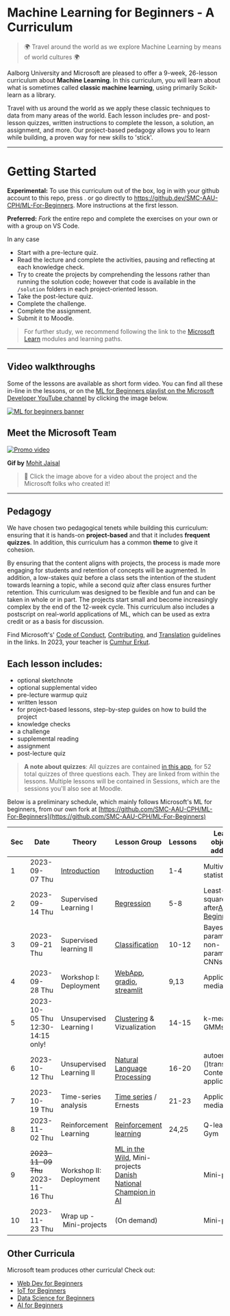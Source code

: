 # Machine Learning for Beginners - A Curriculum

> 🌍 Travel around the world as we explore Machine Learning by means of world cultures 🌍

Aalborg University and Microsoft are pleased to offer a 9-week, 26-lesson curriculum about **Machine Learning**. In this curriculum, you will learn about what is sometimes called **classic machine learning**, using primarily Scikit-learn as a library.

Travel with us around the world as we apply these classic techniques to data from many areas of the world. Each lesson includes pre- and post-lesson quizzes, written instructions to complete the lesson, a solution, an assignment, and more. Our project-based pedagogy allows you to learn while building, a proven way for new skills to 'stick'.

---

# Getting Started

**Experimental:** To use this curriculum out of the box, log in with your github account to this repo, press . or go directly to https://github.dev/SMC-AAU-CPH/ML-For-Beginners. More instructions at the first lesson.

**Preferred:** *Fork* the entire repo and complete the exercises on your own or with a group on VS Code.

In any case

- Start with a pre-lecture quiz.
- Read the lecture and complete the activities, pausing and reflecting at each knowledge check.
- Try to create the projects by comprehending the lessons rather than running the solution code; however that code is available in the `/solution` folders in each project-oriented lesson.
- Take the post-lecture quiz.
- Complete the challenge.
- Complete the assignment.
- Submit it to Moodle.

> For further study, we recommend following the link to the [Microsoft Learn](https://docs.microsoft.com/en-us/users/jenlooper-2911/collections/k7o7tg1gp306q4?WT.mc_id=academic-15963-cxa) modules and learning paths.

---

## Video walkthroughs

Some of the lessons are available as short form video. You can find all these in-line in the lessons, or on the [ML for Beginners playlist on the Microsoft Developer YouTube channel](https://aka.ms/ml-beginners-videos) by clicking the image below.

[![ML for beginners banner](https://github.com/microsoft/ML-For-Beginners/raw/main/ml-for-beginners-video-banner.png)](https://aka.ms/ml-beginners-videos)

## Meet the Microsoft Team

[![Promo video](ml.gif)](https://youtu.be/Tj1XWrDSYJU "Promo video")

**Gif by** [Mohit Jaisal](https://linkedin.com/in/mohitjaisal)

> 🎥 Click the image above for a video about the project and the Microsoft folks who created it!

---

## Pedagogy

We have chosen two pedagogical tenets while building this curriculum: ensuring that it is hands-on **project-based** and that it includes **frequent quizzes**. In addition, this curriculum has a common **theme** to give it cohesion.

By ensuring that the content aligns with projects, the process is made more engaging for students and retention of concepts will be augmented. In addition, a low-stakes quiz before a class sets the intention of the student towards learning a topic, while a second quiz after class ensures further retention. This curriculum was designed to be flexible and fun and can be taken in whole or in part. The projects start small and become increasingly complex by the end of the 12-week cycle. This curriculum also includes a postscript on real-world applications of ML, which can be used as extra credit or as a basis for discussion.

Find Microsoft's' [Code of Conduct](CODE_OF_CONDUCT.md), [Contributing](CONTRIBUTING.md), and [Translation](TRANSLATIONS.md) guidelines in the links. In 2023, your teacher is [Cumhur Erkut](https://cerkut.github.io/).

## Each lesson includes:

- optional sketchnote
- optional supplemental video
- pre-lecture warmup quiz
- written lesson
- for project-based lessons, step-by-step guides on how to build the project
- knowledge checks
- a challenge
- supplemental reading
- assignment
- post-lecture quiz

> **A note about quizzes**: All quizzes are contained [in this app](https://gray-sand-07a10f403.1.azurestaticapps.net/), for 52 total quizzes of three questions each. They are linked from within the lessons. Multiple lessons will be contained in Sessions, which are the sessions you'll also see at Moodle.

Below is a preliminary schedule, which mainly follows Microsoft's ML for beginners, from our own fork at [https://github.com/SMC-AAU-CPH/ML-For-Beginners](https://github.com/SMC-AAU-CPH/ML-For-Beginners)

| **Sec** | **Date**                           | **Theory**         | **Lesson Group**                                                                                           | **Lessons** | **Learning objectives addressed**                                                                                   |
| ------------- | ---------------------------------------- | ------------------------ | ---------------------------------------------------------------------------------------------------------------- | ----------------- | ------------------------------------------------------------------------------------------------------------------------- |
| 1             | 2023-09-07 Thu                          | [Introduction]()            | [Introduction](1-Introduction/README.md)                                                                            | 1-4               | Multivariate statistics                                                                                                   |
| 2             | 2023-09-14 Thu                          | Supervised Learning I    | [Regression](2-Regression/README.md)                                                                                | 5-8               | Least-squares, ANN after[AI-For-Beginners](https://github.com/microsoft/AI-For-Beginners/blob/main/lessons/3-NeuralNetworks) |
| 3             | 2023-09-21 Thu                           | Supervised learning II   | [Classification](3-Classification/README.md)                                                                        | 10-12             | Bayesian, parametric, non-parametric, CNNs                                                                                |
| 4             | 2023-09-28 Thu                          | Workshop I: Deployment   | [WebApp](4-Web-App/README.md), [gradio](https://gradio.app/), [streamlit](https://streamlit.io/)                          | 9,13              | Application to media                                                                                                      |
| 5             | 2023-10-05 Thu<br />12:30-14:15 only!   | Unsupervised Learning I  | [Clustering](5-Clustering/README.md) & Vizualization                                                                | 14-15             | k-means, GMMs, PCA                                                                                                        |
| 6             | 2023-10-12 Thu                          | Unsupervised Learning II | [Natural Language Processing](6-NLP/README.md)                                                                      | 16-20             | autoencoders ()transformers)<br />Context and application                                                                 |
| 7             | 2023-10-19 Thu                          | Time-series analysis     | [Time series](7-TimeSeries/README.md) / Ernests                                                                     | 21-23             | Application to media                                                                                                      |
| 8             | 2023-11-02 Thu                          | Reinforcement Learning   | [Reinforcement learning](8-Reinforcement/README.md)                                                                 | 24,25             | Q-learning, Gym                                                                                                           |
| 9             | ~~2023-11-09 Thu~~<br />2023-11-16 Thu | Workshop II: Deployment  | [ML in the Wild](9-Real-World/README.md), Mini-projects<br />[Danish National Champion in AI](https://dmiai.dk/ "DMI-AI") |                   | Mini-projects                                                                                                             |
| 10            | 2023-11-23 Thu                          | Wrap up - Mini-projects | (On demand)                                                                                                      |                   | Mini-projects                                                                                                             |

## Other Curricula

Microsoft team produces other curricula! Check out:

- [Web Dev for Beginners](https://aka.ms/webdev-beginners)
- [IoT for Beginners](https://aka.ms/iot-beginners)
- [Data Science for Beginners](https://aka.ms/datascience-beginners)
- [AI for Beginners](https://aka.ms/ai-beginners)
